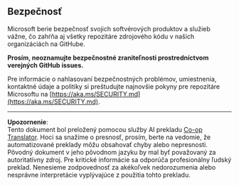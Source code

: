 <!--
CO_OP_TRANSLATOR_METADATA:
{
  "original_hash": "7229f7490ea61a04330b79651ac4d37e",
  "translation_date": "2025-09-18T18:07:20+00:00",
  "source_file": "SECURITY.md",
  "language_code": "sk"
}
-->
## Bezpečnosť

Microsoft berie bezpečnosť svojich softvérových produktov a služieb vážne, čo zahŕňa aj všetky repozitáre zdrojového kódu v našich organizáciách na GitHube.

**Prosím, neoznamujte bezpečnostné zraniteľnosti prostredníctvom verejných GitHub issues.**

Pre informácie o nahlasovaní bezpečnostných problémov, umiestnenia, kontaktné údaje a politiky si preštudujte najnovšie pokyny pre repozitáre Microsoftu na [https://aka.ms/SECURITY.md](https://aka.ms/SECURITY.md).

---

**Upozornenie**:  
Tento dokument bol preložený pomocou služby AI prekladu [Co-op Translator](https://github.com/Azure/co-op-translator). Hoci sa snažíme o presnosť, prosím, berte na vedomie, že automatizované preklady môžu obsahovať chyby alebo nepresnosti. Pôvodný dokument v jeho pôvodnom jazyku by mal byť považovaný za autoritatívny zdroj. Pre kritické informácie sa odporúča profesionálny ľudský preklad. Nenesieme zodpovednosť za akékoľvek nedorozumenia alebo nesprávne interpretácie vyplývajúce z použitia tohto prekladu.